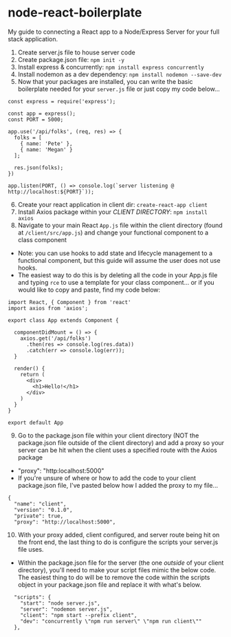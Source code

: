 # node-react-boilerplate
My guide to connecting a React app to a Node/Express Server for your full stack application.

1. Create server.js file to house server code
2. Create package.json file: `npm init -y`
3. Install express & concurrently: `npm install express concurrently`
4. Install nodemon as a dev dependency: `npm install nodemon --save-dev`
5. Now that your packages are installed, you can write the basic boilerplate needed for your `server.js` file or just copy my code below...
```
const express = require('express');

const app = express();
const PORT = 5000;

app.use('/api/folks', (req, res) => {
  folks = [
    { name: 'Pete' },
    { name: 'Megan' }
  ];

  res.json(folks);
})

app.listen(PORT, () => console.log(`server listening @ http://localhost:${PORT}`));
```
6. Create your react application in client dir: `create-react-app client`
7. Install Axios package within your *CLIENT DIRECTORY*: `npm install axios`
8. Navigate to your main React `App.js` file within the client directory (found at `/client/src/app.js`) and change your functional component to a class component
  - Note: you can use hooks to add state and lifecycle management to a functional component, but this guide will assume the user does not use hooks.
  - The easiest way to do this is by deleting all the code in your App.js file and typing `rce` to use a template for your class component... or if you would like to copy and paste, find my code below:
```
import React, { Component } from 'react'
import axios from 'axios';

export class App extends Component {

  componentDidMount = () => {
    axios.get('/api/folks')
      .then(res => console.log(res.data))
      .catch(err => console.log(err));
  }

  render() {
    return (
      <div>
        <h1>Hello!</h1>
      </div>
    )
  }
}

export default App
```
9. Go to the package.json file within your client directory (NOT the package.json file outside of the client directory) and add a proxy so your server can be hit when the client uses a specified route with the Axios package
  - "proxy": "http:localhost:5000"
  - If you're unsure of where or how to add the code to your client package.json file, I've pasted below how I added the proxy to my file...
```
{
  "name": "client",
  "version": "0.1.0",
  "private": true,
  "proxy": "http://localhost:5000",
```
10. With your proxy added, client configured, and server route being hit on the front end, the last thing to do is configure the scripts your server.js file uses.
  - Within the package.json file for the server (the one *outside* of your client directory), you'll need to make your script files mimic the below code. The easiest thing to do will be to remove the code within the scripts object in your package.json file and replace it with what's below.
```
  "scripts": {
    "start": "node server.js",
    "server": "nodemon server.js",
    "client": "npm start --prefix client",
    "dev": "concurrently \"npm run server\" \"npm run client\""
  },
```